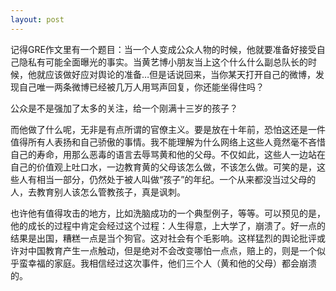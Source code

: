 ```yaml
---
layout: post
---
```

记得GRE作文里有一个题目：当一个人变成公众人物的时候，他就要准备好接受自己隐私有可能全面曝光的事实。当黄艺博小朋友当上这个什么什么副总队长的时候，他就应该做好应对舆论的准备…但是话说回来，当你某天打开自己的微博，发现自己唯一两条微博已经被几万人用骂声回复，你还能坐得住吗？

公众是不是强加了太多的关注，给一个刚满十三岁的孩子？

而他做了什么呢，无非是有点所谓的官僚主义。要是放在十年前，恐怕这还是一件值得所有人表扬和自己骄傲的事情。我不能理解为什么网络上这些人竟然毫不吝惜自己的寿命，用那么恶毒的语言去辱骂黄和他的父母。不仅如此，这些人一边站在自己的价值观上吐口水，一边教育黄的父母该怎么做，不该怎么做。可笑的是，这些人有相当一部分，仍然处于被人叫做“孩子”的年纪。一个从来都没当过父母的人，去教育别人该怎么管教孩子，真是讽刺。

也许他有值得攻击的地方，比如洗脑成功的一个典型例子，等等。可以预见的是，他的成长的过程中肯定会经过这个过程：人生得意，上大学了，崩溃了。好一点的结果是出国，糟糕一点是当个狗官。这对社会有个毛影响。这样猛烈的舆论批评或许对中国教育产生一点触动，但是绝对不会改变哪怕一点点，赔上的，则是一个似乎蛮幸福的家庭。我相信经过这次事件，他们三个人（黄和他的父母）都会崩溃的。